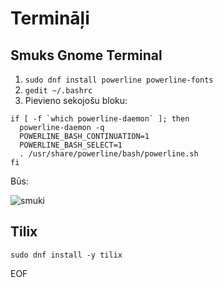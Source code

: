 # Termināļi
## Smuks Gnome Terminal

1. `sudo dnf install powerline powerline-fonts`
2. `gedit ~/.bashrc`
3. Pievieno sekojošu bloku:
```
if [ -f `which powerline-daemon` ]; then
  powerline-daemon -q
  POWERLINE_BASH_CONTINUATION=1
  POWERLINE_BASH_SELECT=1
  . /usr/share/powerline/bash/powerline.sh
fi
```
Būs:

![smuki](https://fedoramagazine.org/wp-content/uploads/2015/08/Screenshot-from-2015-08-28-10-34-25.png)


## Tilix

`sudo dnf install -y tilix`

EOF
